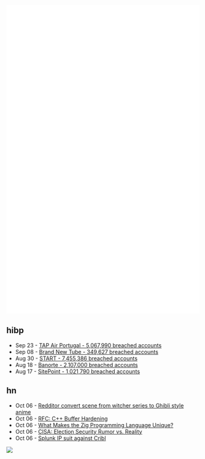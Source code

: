 ![Metrics](https://raw.githubusercontent.com/phixion/phixion/master/metrics.svg)

## hibp

<!--
for https://github.com/phixion/phixion/blob/main/.github/workflows/feeds.yml
-->
<!--START_SECTION:haveibeenpwnd-->
- Sep 23 - [TAP Air Portugal - 5,067,990 breached accounts](https://haveibeenpwned.com/PwnedWebsites#TAPAirPortugal)
- Sep 08 - [Brand New Tube - 349,627 breached accounts](https://haveibeenpwned.com/PwnedWebsites#BrandNewTube)
- Aug 30 - [START - 7,455,386 breached accounts](https://haveibeenpwned.com/PwnedWebsites#Start)
- Aug 18 - [Banorte - 2,107,000 breached accounts](https://haveibeenpwned.com/PwnedWebsites#Banorte)
- Aug 17 - [SitePoint - 1,021,790 breached accounts](https://haveibeenpwned.com/PwnedWebsites#SitePoint)
<!--END_SECTION:haveibeenpwnd-->

## hn

<!--
for https://github.com/phixion/phixion/blob/main/.github/workflows/feeds.yml
-->
<!--START_SECTION:hn-->
- Oct 06 - [Redditor convert scene from witcher series to Ghibli style anime](https://old.reddit.com/r/StableDiffusion/comments/xwgcov/i_was_messing_around_with_img2img_and_i_created/)
- Oct 06 - [RFC: C++ Buffer Hardening](https://discourse.llvm.org/t/rfc-c-buffer-hardening/65734)
- Oct 06 - [What Makes the Zig Programming Language Unique?](https://erikexplores.substack.com/p/what-makes-the-zig-programming-language)
- Oct 06 - [CISA: Election Security Rumor vs. Reality](https://www.cisa.gov/rumorcontrol)
- Oct 06 - [Splunk IP suit against Cribl](https://www.splunk.com/en_us/blog/bulletins/splunk-files-intellectual-property-complaint-against-cribl.html)
<!--END_SECTION:hn-->

<!--
for https://yhype.me
-->
![](https://hit.yhype.me/github/profile?user_id=13013670)

